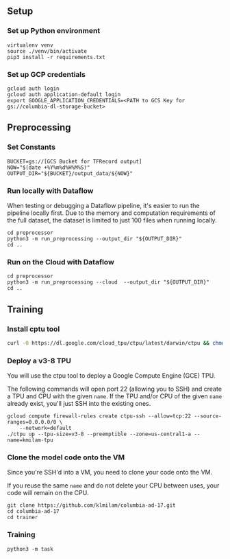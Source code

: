 ## Setup

### Set up Python environment
```
virtualenv venv
source ./venv/bin/activate
pip3 install -r requirements.txt
```
### Set up GCP credentials
```
gcloud auth login
gcloud auth application-default login
export GOOGLE_APPLICATION_CREDENTIALS=<PATH to GCS Key for gs://columbia-dl-storage-bucket>
```

## Preprocessing
### Set Constants
```
BUCKET=gs://[GCS Bucket for TFRecord output]
NOW="$(date +%Y%m%d%H%M%S)"
OUTPUT_DIR="${BUCKET}/output_data/${NOW}"
```

### Run locally with Dataflow
When testing or debugging a Dataflow pipeline, it's easier to run the pipeline locally first. Due to the memory and computation requirements of the full dataset, the dataset is limited to just 100 files when running locally.
```
cd preprocessor
python3 -m run_preprocessing --output_dir "${OUTPUT_DIR}"
cd ..
```
### Run on the Cloud with Dataflow
```
cd preprocessor
python3 -m run_preprocessing --cloud  --output_dir "${OUTPUT_DIR}"
cd ..
```
  

## Training
### Install cptu tool
```bash
curl -O https://dl.google.com/cloud_tpu/ctpu/latest/darwin/ctpu && chmod a+x ctpu
```

### Deploy a v3-8 TPU
You will use the ctpu tool to deploy a Google Compute Engine (GCE) TPU. 

The following commands will open port 22 (allowing you to SSH) and create a TPU and CPU with the given `name`. If the TPU and/or CPU of the given `name` already exist, you'll just SSH into the existing ones.

```
gcloud compute firewall-rules create ctpu-ssh --allow=tcp:22 --source-ranges=0.0.0.0/0 \
    --network=default
./ctpu up --tpu-size=v3-8 --preemptible --zone=us-central1-a --name=kmilam-tpu
```
### Clone the model code onto the VM
Since you're SSH'd into a VM, you need to clone your code onto the VM.

If you reuse the same `name` and do not delete your CPU between uses, your code will remain on the CPU. 
```
git clone https://github.com/klmilam/columbia-ad-17.git
cd columbia-ad-17
cd trainer
```

### Training
```
python3 -m task
```
